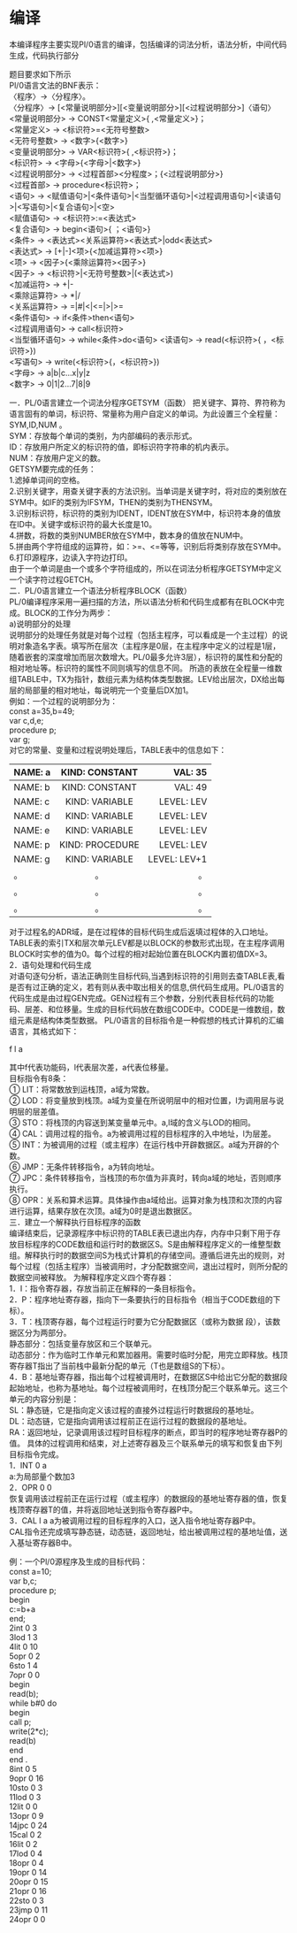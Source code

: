 # 编译

本编译程序主要实现Pl/0语言的编译，包括编译的词法分析，语法分析，中间代码生成，代码执行部分  


题目要求如下所示  
Pl/0语言文法的BNF表示：  
〈程序〉→〈分程序〉。  
〈分程序〉→ [<常量说明部分>][<变量说明部分>][<过程说明部分>]〈语句〉  
 <常量说明部分> → CONST<常量定义>{ ,<常量定义>}；  
 <常量定义> → <标识符>=<无符号整数>  
 <无符号整数> → <数字>{<数字>}  
 <变量说明部分> → VAR<标识符>{ ,<标识符>}；  
 <标识符> → <字母>{<字母>|<数字>}  
 <过程说明部分> → <过程首部><分程度>；{<过程说明部分>}  
 <过程首部> → procedure<标识符>；  
 <语句> → <赋值语句>|<条件语句>|<当型循环语句>|<过程调用语句>|<读语句>|<写语句>|<复合语句>|<空>  
 <赋值语句> → <标识符>:=<表达式>  
 <复合语句> → begin<语句>{ ；<语句>}<end>  
 <条件> → <表达式><关系运算符><表达式>|odd<表达式>  
 <表达式> → [+|-]<项>{<加减运算符><项>}  
 <项> → <因子>{<乘除运算符><因子>}  
 <因子> → <标识符>|<无符号整数>|(<表达式>)  
 <加减运符> → +|-  
 <乘除运算符> → *|/  
 <关系运算符> → =|#|<|<=|>|>=  
 <条件语句> → if<条件>then<语句>  
 <过程调用语句> → call<标识符>  
 <当型循环语句> → while<条件>do<语句> 
 <读语句> → read(<标识符>{ ，<标识符>})  
 <写语句> → write(<标识符>{，<标识符>})  
 <字母> → a|b|c…x|y|z  
 <数字> → 0|1|2…7|8|9  

一．PL/0语言建立一个词法分程序GETSYM（函数） 
把关键字、算符、界符称为语言固有的单词，标识符、常量称为用户自定义的单词。为此设置三个全程量：SYM,ID,NUM 。  
 SYM：存放每个单词的类别，为内部编码的表示形式。  
 ID：存放用户所定义的标识符的值，即标识符字符串的机内表示。  
 NUM：存放用户定义的数。  
 GETSYM要完成的任务：  
1.滤掉单词间的空格。  
2.识别关键字，用查关键字表的方法识别。当单词是关键字时，将对应的类别放在SYM中。如IF的类别为IFSYM，THEN的类别为THENSYM。  
3.识别标识符，标识符的类别为IDENT，IDENT放在SYM中，标识符本身的值放在ID中。关键字或标识符的最大长度是10。  
4.拼数，将数的类别NUMBER放在SYM中，数本身的值放在NUM中。  
5.拼由两个字符组成的运算符，如：>=、<=等等，识别后将类别存放在SYM中。  
6.打印源程序，边读入字符边打印。  
由于一个单词是由一个或多个字符组成的，所以在词法分析程序GETSYM中定义一个读字符过程GETCH。  
二．PL/0语言建立一个语法分析程序BLOCK（函数）  
PL/0编译程序采用一遍扫描的方法，所以语法分析和代码生成都有在BLOCK中完成。BLOCK的工作分为两步：  
a)说明部分的处理  
说明部分的处理任务就是对每个过程（包括主程序，可以看成是一个主过程）的说明对象造名字表。填写所在层次（主程序是0层，在主程序中定义的过程是1层，随着嵌套的深度增加而层次数增大。PL/0最多允许3层），标识符的属性和分配的相对地址等。标识符的属性不同则填写的信息不同。
所造的表放在全程量一维数组TABLE中，TX为指针，数组元素为结构体类型数据。LEV给出层次，DX给出每层的局部量的相对地址，每说明完一个变量后DX加1。  
例如：一个过程的说明部分为：  
  const a=35,b=49;  
  var c,d,e;  
  procedure p;  
var g;  
对它的常量、变量和过程说明处理后，TABLE表中的信息如下：  

NAME: a|KIND: CONSTANT|VAL: 35
:----|:-----:|-----:
NAME: b|KIND: CONSTANT|VAL: 49
NAME: c|KIND: VARIABLE|LEVEL: LEV|ADR: DX
NAME: d|KIND: VARIABLE|LEVEL: LEV|ADR: DX+1
NAME: e|KIND: VARIABLE|LEVEL: LEV|ADR: DX+2
NAME: p|KIND: PROCEDURE|LEVEL: LEV|ADR: 
NAME: g|KIND: VARIABLE|LEVEL: LEV+1|ADR: DX
。|。|。|。
。|。|。|。
。|。|。|。

对于过程名的ADR域，是在过程体的目标代码生成后返填过程体的入口地址。  
TABLE表的索引TX和层次单元LEV都是以BLOCK的参数形式出现，在主程序调用BLOCK时实参的值为0。每个过程的相对起始位置在BLOCK内置初值DX=3。  
2．语句处理和代码生成     
对语句逐句分析，语法正确则生目标代码,当遇到标识符的引用则去查TABLE表,看是否有过正确的定义，若有则从表中取出相关的信息,供代码生成用。PL/0语言的代码生成是由过程GEN完成。GEN过程有三个参数，分别代表目标代码的功能码、层差、和位移量。生成的目标代码放在数组CODE中。CODE是一维数组，数组元素是结构体类型数据。
PL/0语言的目标指令是一种假想的栈式计算机的汇编语言，其格式如下： 

f  l  a  

其中f代表功能码，l代表层次差，a代表位移量。  
目标指令有8条：  
① LIT：将常数放到运栈顶，a域为常数。  
② LOD：将变量放到栈顶。a域为变量在所说明层中的相对位置，l为调用层与说明层的层差值。  
③ STO：将栈顶的内容送到某变量单元中。a,l域的含义与LOD的相同。  
④ CAL：调用过程的指令。a为被调用过程的目标程序的入中地址，l为层差。  
⑤ INT：为被调用的过程（或主程序）在运行栈中开辟数据区。a域为开辟的个数。  
⑥ JMP：无条件转移指令，a为转向地址。  
⑦ JPC：条件转移指令，当栈顶的布尔值为非真时，转向a域的地址，否则顺序执行。  
⑧ OPR：关系和算术运算。具体操作由a域给出。运算对象为栈顶和次顶的内容进行运算，结果存放在次顶。a域为0时是退出数据区。  
三．建立一个解释执行目标程序的函数  
编译结束后，记录源程序中标识符的TABLE表已退出内存，内存中只剩下用于存放目标程序的CODE数组和运行时的数据区S。S是由解释程序定义的一维整型数组。解释执行时的数据空间S为栈式计算机的存储空间。遵循后进先出的规则，对每个过程（包括主程序）当被调用时，才分配数据空间，退出过程时，则所分配的数据空间被释放。
为解释程序定义四个寄存器：  
1．I：指令寄存器，存放当前正在解释的一条目标指令。  
2．P：程序地址寄存器，指向下一条要执行的目标指令（相当于CODE数组的下标）。  
3．T：栈顶寄存器，每个过程运行时要为它分配数据区（或称为数据   段），该数据区分为两部分。  
静态部分：包括变量存放区和三个联单元。  
动态部分：作为临时工作单元和累加器用。需要时临时分配，用完立即释放。栈顶寄存器T指出了当前栈中最新分配的单元（T也是数组S的下标）。  
4．B：基地址寄存器，指出每个过程被调用时，在数据区S中给出它分配的数据段起始地址，也称为基地址。每个过程被调用时，在栈顶分配三个联系单元。这三个单元的内容分别是：  
SL：静态链，它是指向定义该过程的直接外过程运行时数据段的基地址。  
DL：动态链，它是指向调用该过程前正在运行过程的数据段的基地址。  
RA：返回地址，记录调用该过程时目标程序的断点，即当时的程序地址寄存器P的值。 
        具体的过程调用和结束，对上述寄存器及三个联系单元的填写和恢复由下列目标指令完成。  
1．INT  0  a  
a:为局部量个数加3  
2．OPR  0  0  
恢复调用该过程前正在运行过程（或主程序）的数据段的基地址寄存器的值，恢复栈顶寄存器T的值，并将返回地址送到指令寄存器P中。  
3．CAL  l  a 
a为被调用过程的目标程序的入口，送入指令地址寄存器P中。  
CAL指令还完成填写静态链，动态链，返回地址，给出被调用过程的基地址值，送入基址寄存器B中。  
   
 例：一个Pl/0源程序及生成的目标代码：  
const a=10;  
var b,c;  
procedure p;  
begin  
  c:=b+a  
end;  
2int  0  3  
3lod  1  3  
4lit   0  10  
5opr  0  2  
6sto  1  4  
7opr  0  0  
begin  
  read(b);  
  while b#0 do  
    begin  
      call  p;  
      write(2*c);  
      read(b)  
     end  
end .  
8int  0  5  
9opr  0  16  
10sto  0  3  
11lod  0  3  
12lit   0  0  
13opr  0  9  
14jpc  0  24  
15cal  0  2  
16lit   0  2  
17lod  0  4  
18opr  0  4  
19opr  0  14  
20opr  0  15  
21opr  0  16  
22sto  0  3   
23jmp  0  11  
24opr  0  0  




